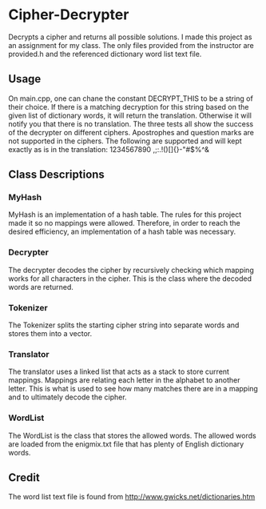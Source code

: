 # Cipher-Decrypter
Decrypts a cipher and returns all possible solutions. I made this project as an assignment for my class. The only files provided from the instructor are provided.h and the referenced dictionary word list text file.

## Usage
On main.cpp, one can chane the constant DECRYPT_THIS to be a string of their choice. If there is a matching decryption for this string based on the given list of dictionary words, it will return the translation. Otherwise it will notify you that there is no translation. The three tests all show the success of the decrypter on different ciphers. Apostrophes and question marks are not supported in the ciphers. The following are supported and will kept exactly as is in the translation: 1234567890 ,;:.!()[]{}-"#$%^&

## Class Descriptions
### MyHash
MyHash is an implementation of a hash table. The rules for this project made it so no mappings were allowed. Therefore, in order to reach the desired efficiency, an implementation of a hash table was necessary.

### Decrypter
The decrypter decodes the cipher by recursively checking which mapping works for all characters in the cipher. This is the class where the decoded words are returned.

### Tokenizer
The Tokenizer splits the starting cipher string into separate words and stores them into a vector.

### Translator
The translator uses a linked list that acts as a stack to store current mappings. Mappings are relating each letter in the alphabet to another letter. This is what is used to see how many matches there are in a mapping and to ultimately decode the cipher.

### WordList
The WordList is the class that stores the allowed words. The allowed words are loaded from the enigmix.txt file that has plenty of English dictionary words.

## Credit
The word list text file is found from http://www.gwicks.net/dictionaries.htm















